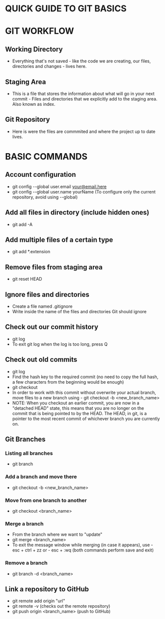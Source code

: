 # QUICK GUIDE TO GIT BASICS

# GIT WORKFLOW
## Working Directory
- Everything that's not saved - like the code we are creating, our files, directories and changes - lives here.

## Staging Area
- This is a file that stores the information about what will go in your next commit - Files and directories that we explicitly add to the staging area. Also known as index.

## Git Repository
- Here is were the files are commmited and where the project up to date lives.


# BASIC COMMANDS

## Account configuration
- git config --global user.email your@email.here
- git config --global user.name yourName
(To configure only the current repository, avoid using --global)

## Add all files in directory (include hidden ones)
- git add -A

## Add multiple files of a certain type
- git add *.extension

## Remove files from staging area
- git reset HEAD <file>

## Ignore files and directories
- Create a file named .gitignore
- Write inside the name of the files and directories Git should ignore

## Check out our commit history
- git log
- To exit git log when the log is too long, press Q

## Check out old commits
- git log
- Find the hash key to the required commit (no need to copy the full hash, a few characters from the beginning would be enough)
- git checkout <hash>
- In order to work with this commit without overwrite your actual branch, move files to a new branch using - git checkout -b <new_branch_name>
- NOTE: When you checkout an earlier commit, you are now in a "detached HEAD" state, this means that you are no longer on the commit that is being pointed to by the HEAD. The HEAD, in git, is a pointer to the most recent commit of whichever branch you are currently on.


## Git Branches
### Listing all branches
- git branch

### Add a branch and move there
- git checkout -b <new_branch_name>

### Move from one branch to another
- git checkout <branch_name>

### Merge a branch
- From the branch where we want to "update"
- git merge <branch_name>
- To exit the message window while merging (in case it appears), use - esc + ctrl + zz or - esc + :wq (both commands perform save and exit)

### Remove a branch
- git branch -d <branch_name>


## Link a repository to GitHub
- git remote add origin "url"
- git remote -v (checks out the remote repository)
- git push origin <branch_name> (push to GitHub)
